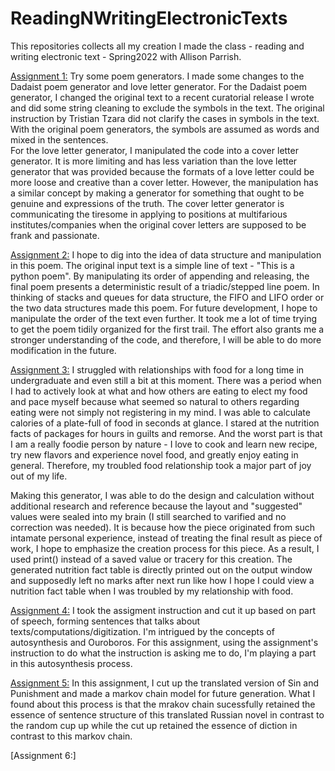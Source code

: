 # ReadingNWritingElectronicTexts


This repositories collects all my creation I made the class - reading and writing electronic text - Spring2022 with Allison Parrish.

[Assignment 1:](/some-poetry-generators.ipynb)
Try some poem generators.
I made some changes to the Dadaist poem generator and love letter generator.
For the Dadaist poem generator, I changed the original text to a recent curatorial release I wrote and did some string cleaning to exclude the symbols in the text. The original instruction by Tristian Tzara did not clarify the cases in symbols in the text. With the original poem generators, the symbols are assumed as words and mixed in the sentences.  
For the love letter generator, I manipulated the code into a cover letter generator. It is more limiting and has less variation than the love letter generator that was provided because the formats of a love letter could be more loose and creative than a cover letter. However, the manipulation has a similar concept by making a generator for something that ought to be genuine and expressions of the truth. The cover letter generator is communicating the tiresome in applying to positions at multifarious institutes/companies when the original cover letters are supposed to be frank and passionate. 

[Assignment 2:](/pythonPoem.ipynb)
I hope to dig into the idea of data structure and manipulation in this poem. The original input text is a simple line of text - "This is a python poem". By manipulating its order of appending and releasing, the final poem presents a deterministic result of a triadic/stepped line poem. In thinking of stacks and queues for data structure, the FIFO and LIFO order or the two data structures made this poem. For future development, I hope to manipulate the order of the text even further. It took me a lot of time trying to get the poem tidily organized for the first trail. The effort also grants me a stronger understanding of the code, and therefore, I will be able to do more modification in the future.

[Assignment 3:](/Ingredents.ipynb)
I struggled with relationships with food for a long time in undergraduate and even still a bit at this moment. There was a period when I had to actively look at what and how others are eating to elect my food and pace myself because what seemed so natural to others regarding eating were not simply not registering in my mind. I was able to calculate calories of a plate-full of food in seconds at glance. I stared at the nutrition facts of packages for hours in guilts and remorse. And the worst part is that I am a really foodie person by nature - I love to cook and learn new recipe, try new flavors and experience novel food, and greatly enjoy eating in general. Therefore, my troubled food relationship took a major part of joy out of my life.

Making this generator, I was able to do the design and calculation without additional research and reference because the layout and "suggested" values were sealed into my brain (I still searched to varified and no correction was needed). It is because how the piece originated from such intamate personal experience, instead of treating the final result as piece of work, I hope to emphasize the creation process for this piece. As a result, I used print() instead of a saved value or tracery for this creation. The generated nutrition fact table is directly printed out on the output window and supposedly left no marks after next run like how I hope I could view a nutrition fact table when I was troubled by my relationship with food.

[Assignment 4:](/Cutup.ipynb)
I took the assigment instruction and cut it up based on part of speech, forming sentences that talks about texts/computations/digitization. I'm intrigued by the concepts of autosynthesis and Ouroboros. For this assignment, using the assignment's instruction to do what the instruction is asking me to do, I'm playing a part in this autosynthesis process. 

[Assignment 5:](/markov_chain.ipynb)
In this assignment, I cut up the translated version of Sin and Punishment and made a markov chain model for future generation. What I found about this process is that the mrakov chain sucessfully retained the essence of sentence structure of this translated Russian novel in contrast to the random cup up while the cut up retained the essence of diction in contrast to this markov chain.

[Assignment 6:]

